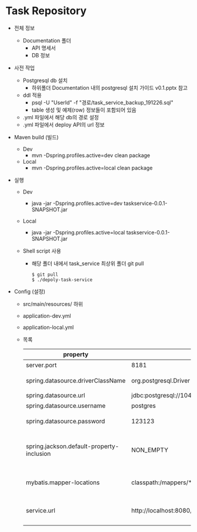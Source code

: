 # Task Repository

- 전체 정보
  - Documentation 폴더
    - API 명세서
    - DB 정보
  
- 사전 작업

  - Postgresql db 설치
    - 하위폴더 Documentation 내의 postgresql 설치 가이드 v0.1.pptx 참고
  - ddl 적용
    - psql -U "UserId" -f "경로/task_service_backup_191226.sql"
    - table 생성 및 예제(row) 정보들이 포함되어 있음
  - .yml 파일에서 해당 db의 경로 설정
  - .yml 파일에서 deploy API의 url 정보

- Maven build (빌드)

  - Dev
    - mvn -Dspring.profiles.active=dev clean package
  - Local
    - mvn -Dspring.profiles.active=local clean package

- 실행

  - Dev

    - java -jar -Dspring.profiles.active=dev taskservice-0.0.1-SNAPSHOT.jar

  - Local

    - java -jar -Dspring.profiles.active=local taskservice-0.0.1-SNAPSHOT.jar

  - Shell script 사용

    - 해당 폴더 내에서 task_service 최상위 폴더 git pull

      ```shell
      $ git pull
      $ ./depoly-task-service
      ```

      

- Config (설정)

  - src/main/resources/ 하위

  - application-dev.yml

  - application-local.yml

  - 목록

    | property                                  | Sample                                           | Description                                  |
    | ----------------------------------------- | ------------------------------------------------ | -------------------------------------------- |
    | server.port                               | 8181                                             | 포트정보                                     |
    | spring.datasource.driverClassName         | org.postgresql.Driver                            | jdbc 드라이버                                |
    | spring.datasource.url                     | jdbc:postgresql://104.199.128.18:5432/disposable | Db url                                       |
    | spring.datasource.username                | postgres                                         | db 유저 이름                                 |
    | spring.datasource.password                | 123123                                           | db 유저 패스워드                             |
    | spring.jackson.default-property-inclusion | NON_EMPTY                                        | 정보 반환시 null을 가진 필드는 반환하지 않음 |
    | mybatis.mapper-locations                  | classpath:/mappers/*.xml                         | Mapper scan을 위한 정보                      |
    | service.url                               | http://localhost:8080/cloudServer/deploy         | deploy를 위한 deploy api url 정보            |

    
